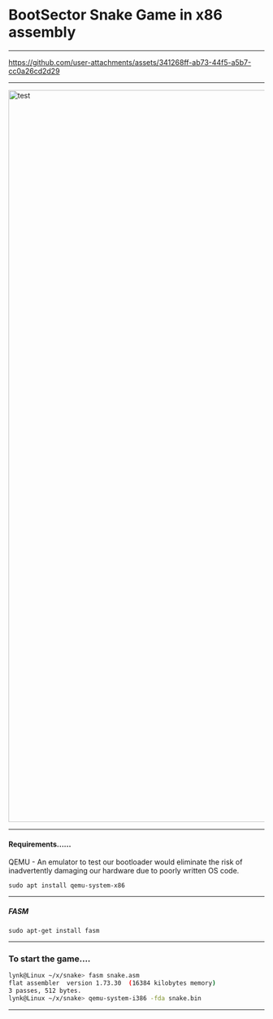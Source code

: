 # BootSector Snake Game in x86 assembly

---

https://github.com/user-attachments/assets/341268ff-ab73-44f5-a5b7-cc0a26cd2d29

---

<img width="1440" alt="test" src="https://github.com/user-attachments/assets/7b835d50-ce78-4ad7-a7f3-bccd39f53ac5">


---
#### Requirements......

QEMU - An emulator to test our bootloader would eliminate the risk of inadvertently damaging our hardware due to poorly written OS code.

```
sudo apt install qemu-system-x86
```
---

##### FASM

```
sudo apt-get install fasm
```

---

### To start the game....

```bash
lynk@Linux ~/x/snake> fasm snake.asm
flat assembler  version 1.73.30  (16384 kilobytes memory)
3 passes, 512 bytes.
lynk@Linux ~/x/snake> qemu-system-i386 -fda snake.bin
```
---


